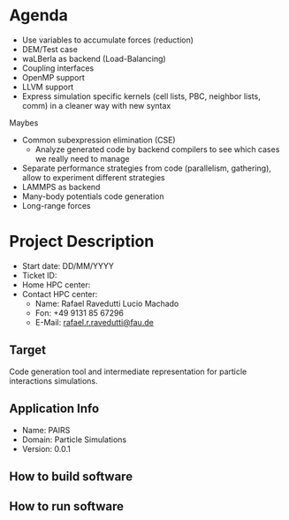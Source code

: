 <!-----------------------------------------------------------------------------
This document should be written based on the Github flavored markdown specs:
https://github.github.com/gfm/
It can be converted to html or pdf with pandoc:
pandoc -s -o logbook.html  -f gfm -t html logbook.md
pandoc test.txt -o test.pdf
or with the kramdown converter:
kramdown --template document  -i GFM  -o html logbook.md

If checked in as part of a github project html is automatically generated if
using the github web interface.

Optional: Document how much time was spent. A simple python command line tool
for time tracking is [Watson](http://tailordev.github.io/Watson/).
------------------------------------------------------------------------------>

<!-----------------------------------------------------------------------------
The Agenda section is a scratchpad area for planning and Todo list
------------------------------------------------------------------------------>
# Agenda

* Use variables to accumulate forces (reduction)
* DEM/Test case
* waLBerla as backend (Load-Balancing)
* Coupling interfaces
* OpenMP support
* LLVM support
* Express simulation specific kernels (cell lists, PBC, neighbor lists, comm) in a cleaner way with new syntax

Maybes

* Common subexpression elimination (CSE)
    * Analyze generated code by backend compilers to see which cases we really need to manage
* Separate performance strategies from code (parallelism, gathering), allow to experiment different strategies
* LAMMPS as backend
* Many-body potentials code generation
* Long-range forces

<!-- ![Plot title](figures/example.png "ALT Text") -->

<!-----------------------------------------------------------------------------
START BLOCK PREAMBLE -  Global information required in all steps: Add all
information required to build and benchmark the application. Should be extended
and maintained during the project.
------------------------------------------------------------------------------>
# Project Description

* Start date: DD/MM/YYYY
* Ticket ID:
* Home HPC center:
* Contact HPC center:
   * Name: Rafael Ravedutti Lucio Machado
   * Fon: +49 9131 85 67296
   * E-Mail: rafael.r.ravedutti@fau.de

<!-----------------------------------------------------------------------------
Formulate a clear and specific performance target
------------------------------------------------------------------------------>
## Target

Code generation tool and intermediate representation for particle interactions simulations.

<!-----------------------------------------------------------------------------
## Customer Info

* Name: <CUSTOMERNAME>
* E-Mail: john.doe@foo.bar
* Fon: <PHONENUMBER>
* Web: <URL>
------------------------------------------------------------------------------>

## Application Info

* Name: PAIRS
* Domain: Particle Simulations
* Version: 0.0.1

<!-----------------------------------------------------------------------------
All steps required to build the software including dependencies
------------------------------------------------------------------------------>
## How to build software

<!-----------------------------------------------------------------------------
All steps required to run the testcase and control affinity for application
------------------------------------------------------------------------------>
## How to run software


<!-----------------------------------------------------------------------------
END BLOCK PREAMBLE
------------------------------------------------------------------------------>

